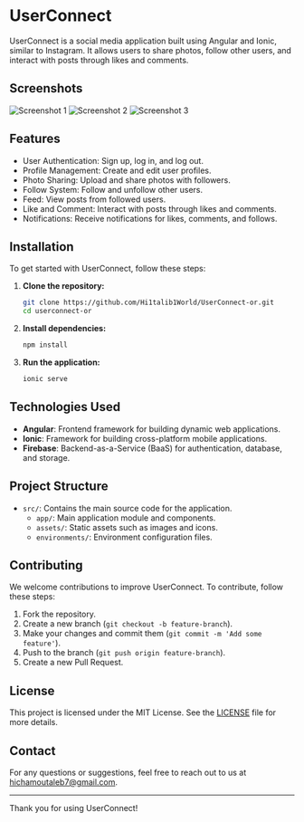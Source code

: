 # UserConnect

UserConnect is a social media application built using Angular and Ionic, similar to Instagram. It allows users to share photos, follow other users, and interact with posts through likes and comments.

## Screenshots

![Screenshot 1](https://i.ibb.co/k3cTwwK/i-Phone-13-PRO-localhost-2.png)
![Screenshot 2](https://i.ibb.co/K5cH5bx/i-Phone-13-PRO-localhost-1.png)
![Screenshot 3](https://i.ibb.co/FYP1Bkn/i-Phone-13-PRO-localhost.png)

## Features

- User Authentication: Sign up, log in, and log out.
- Profile Management: Create and edit user profiles.
- Photo Sharing: Upload and share photos with followers.
- Follow System: Follow and unfollow other users.
- Feed: View posts from followed users.
- Like and Comment: Interact with posts through likes and comments.
- Notifications: Receive notifications for likes, comments, and follows.

## Installation

To get started with UserConnect, follow these steps:

1. **Clone the repository:**
    ```bash
    git clone https://github.com/Hi1talib1World/UserConnect-or.git
    cd userconnect-or
    ```

2. **Install dependencies:**
    ```bash
    npm install
    ```

3. **Run the application:**
    ```bash
    ionic serve
    ```

## Technologies Used

- **Angular**: Frontend framework for building dynamic web applications.
- **Ionic**: Framework for building cross-platform mobile applications.
- **Firebase**: Backend-as-a-Service (BaaS) for authentication, database, and storage.

## Project Structure

- `src/`: Contains the main source code for the application.
  - `app/`: Main application module and components.
  - `assets/`: Static assets such as images and icons.
  - `environments/`: Environment configuration files.

## Contributing

We welcome contributions to improve UserConnect. To contribute, follow these steps:

1. Fork the repository.
2. Create a new branch (`git checkout -b feature-branch`).
3. Make your changes and commit them (`git commit -m 'Add some feature'`).
4. Push to the branch (`git push origin feature-branch`).
5. Create a new Pull Request.

## License

This project is licensed under the MIT License. See the [LICENSE](LICENSE) file for more details.

## Contact

For any questions or suggestions, feel free to reach out to us at [hichamoutaleb7@gmail.com](mailto:hichamoutaleb7@gmail.com).

---

Thank you for using UserConnect!
